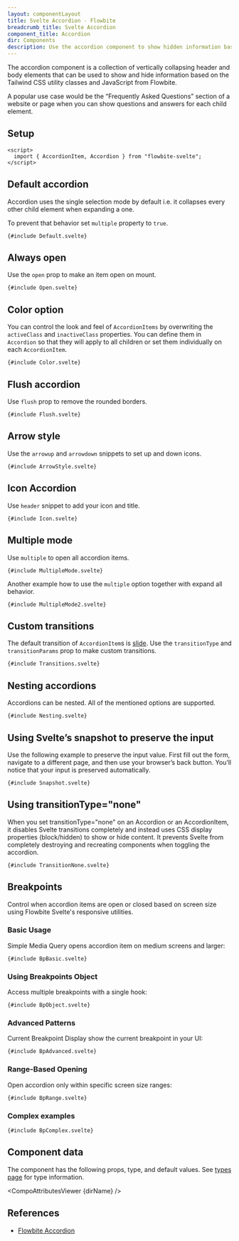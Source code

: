 ```yaml
---
layout: componentLayout
title: Svelte Accordion - Flowbite
breadcrumb_title: Svelte Accordion
component_title: Accordion
dir: Components
description: Use the accordion component to show hidden information based on the collapse and expand state of the child elements using data attribute options
---
```


<script>
  import { CompoAttributesViewer, GitHubCompoLinks, toKebabCase } from '../../utils'
  import { P, A } from 'flowbite-svelte'; 
  const dirName = toKebabCase(component_title)
</script>

The accordion component is a collection of vertically collapsing header and body elements that can be used to show and hide information based on the Tailwind CSS utility classes and JavaScript from Flowbite.

A popular use case would be the “Frequently Asked Questions” section of a website or page when you can show questions and answers for each child element.

## Setup

```svelte example hideOutput
<script>
  import { AccordionItem, Accordion } from "flowbite-svelte";
</script>
```

## Default accordion

Accordion uses the single selection mode by default i.e. it collapses every other child element when expanding a one.

To prevent that behavior set `multiple` property to `true`.

```svelte example
{#include Default.svelte}
```

## Always open

Use the `open` prop to make an item open on mount.

```svelte example
{#include Open.svelte}
```

## Color option

You can control the look and feel of `AccordionItems` by overwriting the `activeClass` and `inactiveClass` properties. You can define them in `Accordion` so that they will apply to all children or set them individually on each `AccordionItem`.

```svelte example
{#include Color.svelte}
```

## Flush accordion

Use `flush` prop to remove the rounded borders.

```svelte example
{#include Flush.svelte}
```

## Arrow style

Use the `arrowup` and `arrowdown` snippets to set up and down icons.

```svelte example
{#include ArrowStyle.svelte}
```

## Icon Accordion

Use `header` snippet to add your icon and title.

```svelte example
{#include Icon.svelte}
```

## Multiple mode

Use `multiple` to open all accordion items.

```svelte example
{#include MultipleMode.svelte}
```

Another example how to use the `multiple` option together with expand all behavior.

```svelte example class="space-y-4"
{#include MultipleMode2.svelte}
```

## Custom transitions

The default transition of `AccordionItem`s is <A href="https://svelte.dev/docs#run-time-svelte-transition-slide">slide</A>. Use the `transitionType` and `transitionParams` prop to make custom transitions.

```svelte example
{#include Transitions.svelte}
```

## Nesting accordions

Accordions can be nested. All of the mentioned options are supported.

```svelte example hideScript
{#include Nesting.svelte}
```

## Using Svelte’s snapshot to preserve the input

Use the following example to preserve the input value. First fill out the form, navigate to a different page, and then use your browser’s back button. You’ll notice that your input is preserved automatically.

```svelte example hideOutput
{#include Snapshot.svelte}
```

## Using transitionType="none"

When you set transitionType="none" on an Accordion or an AccordionItem, it disables Svelte transitions completely and instead uses CSS display properties (block/hidden) to show or hide content. It prevents Svelte from completely destroying and recreating components when toggling the accordion.

```svelte example class="h-96 space-y-4"
{#include TransitionNone.svelte}
```

## Breakpoints

Control when accordion items are open or closed based on screen size using Flowbite Svelte's responsive utilities.

### Basic Usage

Simple Media Query opens accordion item on medium screens and larger:

```svelte example
{#include BpBasic.svelte}
```

### Using Breakpoints Object

Access multiple breakpoints with a single hook:

```svelte example
{#include BpObject.svelte}
```

### Advanced Patterns

Current Breakpoint Display show the current breakpoint in your UI:

```svelte example
{#include BpAdvanced.svelte}
```

### Range-Based Opening

Open accordion only within specific screen size ranges:

```svelte example
{#include BpRange.svelte}
```

### Complex examples

```svelte example class="space-y-4"
{#include BpComplex.svelte}
```

## Component data

The component has the following props, type, and default values. See [types page](/docs/pages/typescript) for type information.

<CompoAttributesViewer {dirName} />

## References

- [Flowbite Accordion](https://flowbite.com/docs/components/accordion/)

<GitHubCompoLinks />
